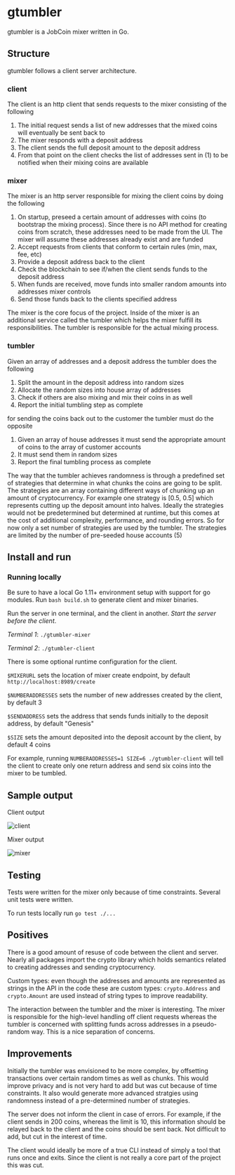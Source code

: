# gtumbler

gtumbler is a JobCoin mixer written in Go. 

## Structure

gtumbler follows a client server architecture. 

### client
The client is an http client that sends requests to the mixer consisting of the following
1. The initial request sends a list of new addresses that the mixed coins will eventually be sent back to
2. The mixer responds with a deposit address
3. The client sends the full deposit amount to the deposit address
4. From that point on the client checks the list of addresses sent in (1) to be notified when their mixing coins are available

### mixer
The mixer is an http server responsible for mixing the client coins by doing the following
1. On startup, preseed a certain amount of addresses with coins (to bootstrap the mixing process).
Since there is no API method for creating coins from scratch, these addresses need to be made from the UI.
The mixer will assume these addresses already exist and are funded
2. Accept requests from clients that conform to certain rules (min, max, fee, etc)
3. Provide a deposit address back to the client
4. Check the blockchain to see if/when the client sends funds to the deposit address
5. When funds are received, move funds into smaller random amounts into addresses mixer controls
6. Send those funds back to the clients specified address

The mixer is the core focus of the project. Inside of the mixer is an additional service called the tumbler which helps 
the mixer fulfill its responsibilities. The tumbler is responsible for the actual mixing process. 

### tumbler
Given an array of addresses and a deposit address the tumbler does the following
1. Split the amount in the deposit address into random sizes
2. Allocate the random sizes into house array of addresses 
3. Check if others are also mixing and mix their coins in as well
3. Report the initial tumbling step as complete

for sending the coins back out to the customer the tumbler must do the opposite
1. Given an array of house addresses it must send the appropriate amount of coins to the array of customer accounts
2. It must send them in random sizes 
3. Report the final tumbling process as complete 

The way that the tumbler achieves randomness is through a predefined set of strategies that determine in what chunks the coins 
are going to be split. The strategies are an array containing different ways of chunking up an amount of cryptocurrency.
For example one strategy is [0.5, 0.5] which represents cutting up the deposit amount into halves. Ideally the strategies would not be predetermined but determined at runtime, 
but this comes at the cost of additional complexity, performance, and rounding errors. So for now only a set number of strategies are used by the tumbler.
The strategies are limited by the number of pre-seeded house accounts (5)

## Install and run

### Running locally
Be sure to have a local Go 1.11+ environment setup with support for go modules. Run `bash build.sh` to generate client and mixer binaries. 

Run the server in one terminal, and the client in another. _Start the server before the client_.

_Terminal 1_: `./gtumbler-mixer`

_Terminal 2_: `./gtumbler-client`

There is some optional runtime configuration for the client. 

`$MIXERURL` sets the location of mixer create endpoint, by default `http://localhost:8989/create`

`$NUMBERADDRESSES` sets the number of new addresses created by the client, by default 3

`$SENDADDRESS` sets the address that sends funds initially to the deposit address, by default "Genesis"

`$SIZE` sets the amount deposited into the deposit account by the client, by default 4 coins

For example, running `NUMBERADDRESSES=1 SIZE=6 ./gtumbler-client` 
will tell the client to create only one return address and send six coins into the mixer to be tumbled.

## Sample output

Client output

![client](https://i.imgur.com/3rUGvQw.png)

Mixer output

![mixer](https://i.imgur.com/DkPYAcS.png)

## Testing

Tests were written for the mixer only because of time constraints. Several unit tests were written. 

To run tests locally run `go test ./...`

## Positives

There is a good amount of resuse of code between the client and server. Nearly all packages import the crypto library which holds
semantics related to creating addresses and sending cryptocurrency. 

Custom types: even though the addresses and amounts are represented as strings in the API in the code these are custom types:
`crypto.Address` and `crypto.Amount` are used instead of string types to improve readability.

The interaction between the tumbler and the mixer is interesting. The mixer is responsible for the high-level handling off client requests
whereas the tumbler is concerned with splitting funds across addresses in a pseudo-random way. This is a nice separation of concerns. 

## Improvements

Initially the tumbler was envisioned to be more complex, by offsetting transactions over certain random times as well as chunks.
This would improve privacy and is not very hard to add but was cut because of time constraints. It also would generate more advanced stratgies
using randomness instead of a pre-determined number of strategies. 

The server does not inform the client in case of errors. For example, if the client sends in 200 coins, whereas the limit is 10, this information 
should be relayed back to the client and the coins should be sent back. Not difficult to add, but cut in the interest of time. 

The client would ideally be more of a true CLI instead of simply a tool that runs once and exits. Since the client is not really a core 
part of the project this was cut.  

 

